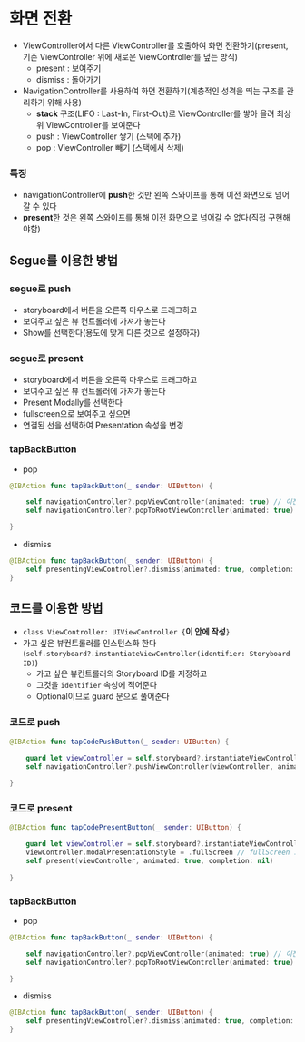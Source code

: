 #  화면 전환

- ViewController에서 다른 ViewController를 호출하여 화면 전환하기(present, 기존 ViewController 위에 새로운 ViewController를 덮는 방식)
    - present : 보여주기
    - dismiss : 돌아가기
- NavigationController를 사용하여 화면 전환하기(계층적인 성격을 띄는 구조를 관리하기 위해 사용)
    - **stack** 구조(LIFO : Last-In, First-Out)로 ViewController를 쌓아 올려 최상위 ViewController를 보여준다
    - push : ViewController 쌓기 (스택에 추가)
    - pop : ViewController 빼기 (스택에서 삭제)


### 특징
- navigationController에 **push**한 것만 왼쪽 스와이프를 통해 이전 화면으로 넘어갈 수 있다
- **present**한 것은 왼쪽 스와이프를 통해 이전 화면으로 넘어갈 수 없다(직접 구현해야함)

## Segue를 이용한 방법

### segue로 push
- storyboard에서 버튼을 오른쪽 마우스로 드래그하고
- 보여주고 싶은 뷰 컨트롤러에 가져가 놓는다
- Show를 선택한다(용도에 맞게 다른 것으로 설정하자)

### segue로 present
- storyboard에서 버튼을 오른쪽 마우스로 드래그하고
- 보여주고 싶은 뷰 컨트롤러에 가져가 놓는다
- Present Modally를 선택한다
- fullscreen으로 보여주고 싶으면
- 연결된 선을 선택하여 Presentation 속성을 변경

### tapBackButton
- pop

``` swift
@IBAction func tapBackButton(_ sender: UIButton) {

    self.navigationController?.popViewController(animated: true) // 이전 화면으로 가기
    self.navigationController?.popToRootViewController(animated: true) // 루트 뷰로 가기

}
```

- dismiss

``` swift
@IBAction func tapBackButton(_ sender: UIButton) {
    self.presentingViewController?.dismiss(animated: true, completion: nil)
}
```


## 코드를 이용한 방법

- `class ViewController: UIViewController {`**이 안에 작성**`}`
- 가고 싶은 뷰컨트롤러를 인스턴스화 한다(`self.storyboard?.instantiateViewController(identifier: Storyboard ID)`)
    - 가고 싶은 뷰컨트롤러의 Storyboard ID를 지정하고
    - 그것을 `identifier` 속성에 적어준다
    - Optional이므로 guard 문으로 풀어준다
    

### 코드로 push

``` swift
@IBAction func tapCodePushButton(_ sender: UIButton) {

    guard let viewController = self.storyboard?.instantiateViewController(identifier: "CodePushViewController") else { return }
    self.navigationController?.pushViewController(viewController, animated: true)
    
}
```

### 코드로 present
``` swift
@IBAction func tapCodePresentButton(_ sender: UIButton) {

    guard let viewController = self.storyboard?.instantiateViewController(identifier: "CodePresentViewController") else { return }
    viewController.modalPresentationStyle = .fullScreen // fullScreen 으로 보여주고 싶다면
    self.present(viewController, animated: true, completion: nil)
    
}
```

### tapBackButton
- pop

``` swift
@IBAction func tapBackButton(_ sender: UIButton) {

    self.navigationController?.popViewController(animated: true) // 이전 화면으로 가기
    self.navigationController?.popToRootViewController(animated: true) // 루트 뷰로 가기

}
```

- dismiss

``` swift
@IBAction func tapBackButton(_ sender: UIButton) {
    self.presentingViewController?.dismiss(animated: true, completion: nil)
}
```
